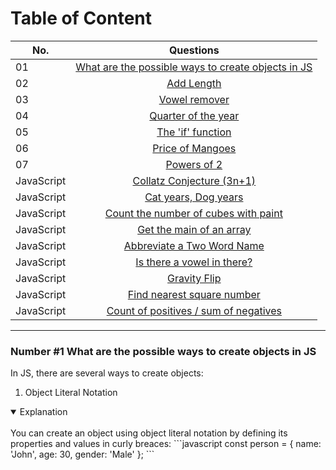 # Table of Content

| No.      | Questions    |   
| ------------- |:-------------:| 
| 01    |[What are the possible ways to create objects in JS](#nr1)|
| 02    |[Add Length](#problem2)|
| 03    | [Vowel remover](#problem3)||
| 04    | [Quarter of the year](#problem4)||
| 05    | [The 'if' function](#problem5)||
| 06    |  [Price of Mangoes](#problem6)||
| 07    | [Powers of 2](#problem7)||
| JavaScript    | [Collatz Conjecture (3n+1)](#problem8)||
| JavaScript    |[Cat years, Dog years](#problem9)||
| JavaScript    | [Count the number of cubes with paint](#problem10)||
| JavaScript    | [Get the main of an array](#problem11)||
| JavaScript    | [Abbreviate a Two Word Name](#problem12)||
| JavaScript    |[Is there a vowel in there?](#problem13)||
| JavaScript    | [Gravity Flip](#problem14)||
| JavaScript    | [Find nearest square number](#problem15)||
| JavaScript    |  [Count of positives / sum of negatives](#problem16)||

---

### Number #1 What are the possible ways to create objects in JS<a name="nr"></a>

In JS, there are several ways to create objects: 

1. Object Literal Notation

<details open>
<summary>Explanation</summary>
<br>
You can create an object using object literal notation by defining its properties and values in curly breaces:
```javascript
const person = {
  name: 'John',
  age: 30,
  gender: 'Male'
};
```
</details>

